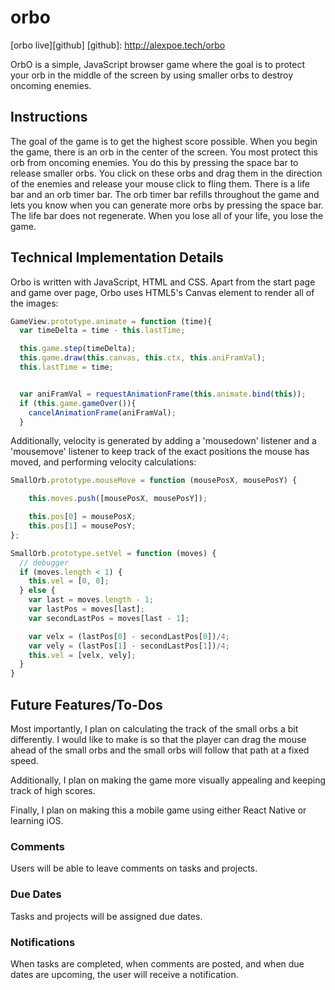 # orbo


[orbo live][github]
[github]: http://alexpoe.tech/orbo

OrbO is a simple, JavaScript browser game where the goal is to protect your orb in the middle of the screen by using smaller orbs to destroy oncoming enemies.


## Instructions

The goal of the game is to get the highest score possible.  When you begin the game, there is an orb in the center of the screen.  You most protect this orb from oncoming enemies.  You do this by pressing the space bar to release smaller orbs.  You click on these orbs and drag them in the direction of the enemies and release your mouse click to fling them.  There is a life bar and an orb timer bar.  The orb timer bar refills throughout the game and lets you know when you can generate more orbs by pressing the space bar.  The life bar does not regenerate.  When you lose all of your life, you lose the game.

## Technical Implementation Details

Orbo is written with JavaScript, HTML and CSS.  Apart from the start page and game over page, Orbo uses HTML5's Canvas element to render all of the images:

```javascript
GameView.prototype.animate = function (time){
  var timeDelta = time - this.lastTime;

  this.game.step(timeDelta);
  this.game.draw(this.canvas, this.ctx, this.aniFramVal);
  this.lastTime = time;


  var aniFramVal = requestAnimationFrame(this.animate.bind(this));
  if (this.game.gameOver()){
    cancelAnimationFrame(aniFramVal);
  }
```

Additionally, velocity is generated by adding a 'mousedown' listener and a 'mousemove' listener to keep track of the exact positions the mouse has moved, and performing velocity calculations:

```javascript
SmallOrb.prototype.mouseMove = function (mousePosX, mousePosY) {

    this.moves.push([mousePosX, mousePosY]);

    this.pos[0] = mousePosX;
    this.pos[1] = mousePosY;
};

SmallOrb.prototype.setVel = function (moves) {
  // debugger
  if (moves.length < 1) {
    this.vel = [0, 0];
  } else {
    var last = moves.length - 1;
    var lastPos = moves[last];
    var secondLastPos = moves[last - 1];

    var velx = (lastPos[0] - secondLastPos[0])/4;
    var vely = (lastPos[1] - secondLastPos[1])/4;
    this.vel = [velx, vely];
  }
}
```

## Future Features/To-Dos

Most importantly, I plan on calculating the track of the small orbs a bit differently.  I would like to make is so that the player can drag the mouse ahead of the small orbs and the small orbs will follow that path at a fixed speed.

Additionally, I plan on making the game more visually appealing and keeping track of high scores.

Finally, I plan on making this a mobile game using either React Native or learning iOS.

### Comments

Users will be able to leave comments on tasks and projects.  

### Due Dates

Tasks and projects will be assigned due dates.

### Notifications

When tasks are completed, when comments are posted, and when due dates are upcoming, the user will receive a notification.

